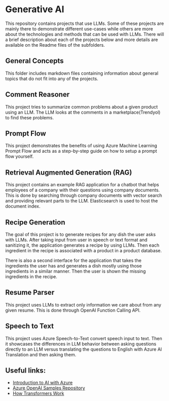 # Generative AI
This repository contains projects that use LLMs. Some of these projects are mainly there to demonstrate different use-cases while others are more about the technologies and methods that can be used with LLMs. There will a brief description about each of the projects below and more details are available on the Readme files of the subfolders.

## General Concepts
This folder includes markdown files containing information about general topics that do not fit into any of the projects.

## Comment Reasoner
This project tries to summarize common problems about a given product using an LLM. The LLM looks at the comments in a marketplace(Trendyol) to find these problems.

## Prompt Flow
This project demonstrates the benefits of using Azure Machine Learning Prompt Flow and acts as a step-by-step guide on how to setup a prompt flow yourself.

## Retrieval Augmented Generation (RAG)
This project contains an example RAG application for a chatbot that helps employees of a company with their questions using company documents. This is done by searching through company documents with vector search and providing relevant parts to the LLM. Elasticsearch is used to host the document index.

## Recipe Generation
The goal of this project is to generate recipes for any dish the user asks with LLMs. After taking input from user in speech or text format and sanitizing it, the application generates a recipe by using LLMs. Then each ingredient in the recipe is associated with a product in a product database.

There is also a second interface for the application that takes the ingredients the user has
and generates a dish mostly using those ingredients in a similar manner. Then the user is shown the missing ingredients in the recipe.

## Resume Parser
This project uses LLMs to extract only information we care about from any given resume. This is done through OpenAI Function Calling API.

## Speech to Text
This project uses Azure Speech-to-Text convert speech input to text. Then it showcases the differences in LLM behavior between asking questions directly to an LLM versus translating the questions to English with Azure AI Translation and then asking them.

## Useful links:
* [Introduction to AI with Azure](https://www.youtube.com/watch?v=CuUOt5djqSs)
* [Azure OpenAI Samples Repository](https://github.com/Azure/openai-samples)
* [How Transformers Work](https://www.youtube.com/watch?v=4Bdc55j80l8)

